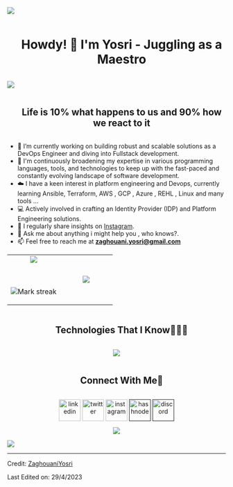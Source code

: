 <!--horizontal divider(gradiant)-->
<img src="https://user-images.githubusercontent.com/73097560/115834477-dbab4500-a447-11eb-908a-139a6edaec5c.gif">

<!--h1 without bottom border-->
<div id="user-content-toc">
  <ul align="center">
    <summary><h1 style="display: inline-block">Howdy! 👋 I'm Yosri - Juggling as a Maestro  </h1></summary>
  </ul>
</div>

  <!-- Check out my repos to embark on a rollercoaster ride through my coding escapades! 🚀 -->

<!--horizontal divider(gradiant)-->
<img src="https://user-images.githubusercontent.com/73097560/115834477-dbab4500-a447-11eb-908a-139a6edaec5c.gif">

<!--h2 without bottom border-->
<div id="user-content-toc">
  <ul align="center">
    <summary><h2 style="display: inline-block">Life is 10% what happens to us and 90% how we react to it</h2></summary>
  </ul>
</div>


<!--Intro start-->  
- 🔭 I’m currently working on building robust and scalable solutions as a DevOps Engineer and diving into Fullstack development. 
- 🌱 I'm continuously broadening my expertise in various programming languages, tools, and technologies to keep up with the fast-paced and constantly evolving landscape of software development.
- ☁️ I have a keen interest in platform engineering and Devops, currently learning Ansible, Terraform, AWS , GCP , Azure , REHL , Linux and many tools ...
- 💻 Actively involved in crafting an Identity Provider (IDP) and Platform Engineering solutions.
- 📝 I regularly share insights on [Instagram](https://www.instagram.com/landcruiseroftunisia/).
- 💬 Ask me about anything i might help you , who knows?.
- 📫 Feel free to reach me at **zaghouani.yosri@gmail.com**

<!--Intro end-->

<!--- stats & Trophy (start) -->
<p align="center">
  <!--- stats (start) -->
<table align="center">
<tr border="none">
<td width="50%" align="center">
  
  <img  align="center"  src="https://github-readme-stats.vercel.app/api?username=YosriZaghouani21&theme=vue-dark&show_icons=true&hide_border=false&count_private=true" />

  <br></br>
  <img  title="🔥" alt="Mark streak" src="https://github-readme-streak-stats.herokuapp.com/?user=YosriZaghouani21&theme=vue-dark&hide_border=false" /> 
</td>

<td width="50%" align="center">

  <img  align="center"  src="https://github-readme-stats.vercel.app/api/top-langs/?username=YosriZaghouani21&theme=vue-dark&show_icons=true&hide_border=false&layout=compact"/>
  
  </td>
</tr>
</table>
<!--- stats (end) -->


<!--h1 without bottom border-->
<div id="user-content-toc">
  <ul align="center">
    <summary><h2 style="display: inline-block">Technologies That I Know👨🏻‍💻</h2></summary>
  </ul>
</div>
<!--tech stack icons-->
<p align="center">
  <a href="https://skillicons.dev">
    <img src="https://skillicons.dev/icons?i=git,ansible,heroku,c,terraform,aws,gcp,docker,kubernetes,ruby,azure,express,bash,figma,redhat,firebase,github,git,html,java,js,kotlin,linux,mongodb,mysql,grafana,nodejs,postman,py,react,redux,jenkins,babel,vscode&perline=14" />
  </a>
</p>


<!-- Connect with me -->
<!--h2 without bottom border-->
<div id="user-content-toc">
  <ul align="center">
    <summary><h2 style="display: inline-block">Connect With Me🤝</h2></summary>
  </ul>
</div>



<!--icons and links-->
<p align="center">
<a href="https://www.linkedin.com/in/yosri-zaghouani" target="blank"><img align="center" src="https://user-images.githubusercontent.com/88904952/234979284-68c11d7f-1acc-4f0c-ac78-044e1037d7b0.png" alt="linkedin" height="50" width="50" /></a>
<a href="https://twitter.com/ZaghouaniYosri" target="blank"><img align="center" src="https://user-images.githubusercontent.com/88904952/234980676-61bfb021-ecc8-48f7-88e6-34c1b06c4a58.png" alt="twitter" height="50" width="50" /></a> 
<a href="(https://www.instagram.com/landcruiseroftunisia/)" target="blank"><img align="center" src="https://user-images.githubusercontent.com/88904952/234981169-2dd1e58f-4b7e-468c-8213-034ba62156c3.png" alt="instagram" height="50" width="50" /></a>
<a href="" target="blank"><img align="center" src="https://user-images.githubusercontent.com/88904952/234982196-562aea17-5532-4550-8c08-1c7cb994a541.png" alt="hashnode" height="50" width="50" /></a>
<a href="" target="blank"><img align="center" src="https://user-images.githubusercontent.com/88904952/234982627-019fd336-6248-453c-9b05-97c13fd1d207.png" alt="discord" height="50" width="50" /></a>
  
</p>


<!--profile visit count-->
<div align="center">
  
[![](https://visitcount.itsvg.in/api?id=YosriZaghouani&label=Profile%20Views&pretty=false)](https://visitcount.itsvg.in)  
</div>

<!--horizontal divider(gradiant)-->
<img src="https://user-images.githubusercontent.com/73097560/115834477-dbab4500-a447-11eb-908a-139a6edaec5c.gif">

----------------------------------------------------------------------
Credit: [ZaghouaniYosri](https://visitcount.itsvg.in/api?id=YosriZaghouani&label=Profile%20Views&pretty=false)

Last Edited on: 29/4/2023
